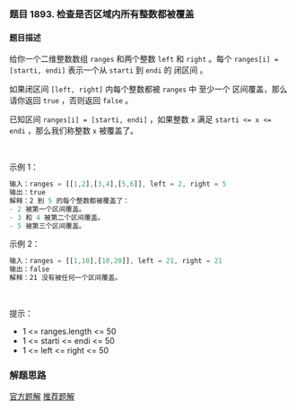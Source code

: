 ### 题目 1893. 检查是否区域内所有整数都被覆盖
#### 题目描述
给你一个二维整数数组 `ranges` 和两个整数 `left` 和 `right` 。每个 `ranges[i] = [starti, endi]` 表示一个从 `starti` 到 `endi` 的 闭区间 。

如果闭区间 `[left, right]` 内每个整数都被 `ranges` 中 至少一个 区间覆盖，那么请你返回 `true` ，否则返回 `false` 。

已知区间 `ranges[i] = [starti, endi]` ，如果整数 `x` 满足 `starti <= x <= endi` ，那么我们称整数 `x` 被覆盖了。

 

示例 1：

```js
输入：ranges = [[1,2],[3,4],[5,6]], left = 2, right = 5
输出：true
解释：2 到 5 的每个整数都被覆盖了：
- 2 被第一个区间覆盖。
- 3 和 4 被第二个区间覆盖。
- 5 被第三个区间覆盖。
```
示例 2：

```js
输入：ranges = [[1,10],[10,20]], left = 21, right = 21
输出：false
解释：21 没有被任何一个区间覆盖。
```
 

提示：

- 1 <= ranges.length <= 50
- 1 <= starti <= endi <= 50
- 1 <= left <= right <= 50
### 解题思路
[官方题解](https://leetcode-cn.com/problems/check-if-all-the-integers-in-a-range-are-covered/solution/jian-cha-shi-fou-qu-yu-nei-suo-you-zheng-5hib/)
[推荐题解](https://leetcode-cn.com/problems/check-if-all-the-integers-in-a-range-are-covered/solution/javaqian-zhui-he-tong-ji-yi-fu-gai-de-sh-oha0/)